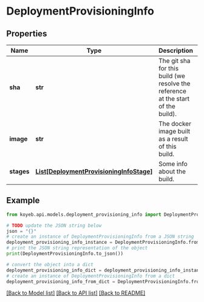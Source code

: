 # DeploymentProvisioningInfo


## Properties

Name | Type | Description | Notes
------------ | ------------- | ------------- | -------------
**sha** | **str** | The git sha for this build (we resolve the reference at the start of the build). | [optional] 
**image** | **str** | The docker image built as a result of this build. | [optional] 
**stages** | [**List[DeploymentProvisioningInfoStage]**](DeploymentProvisioningInfoStage.md) | Some info about the build. | [optional] 

## Example

```python
from koyeb.api.models.deployment_provisioning_info import DeploymentProvisioningInfo

# TODO update the JSON string below
json = "{}"
# create an instance of DeploymentProvisioningInfo from a JSON string
deployment_provisioning_info_instance = DeploymentProvisioningInfo.from_json(json)
# print the JSON string representation of the object
print(DeploymentProvisioningInfo.to_json())

# convert the object into a dict
deployment_provisioning_info_dict = deployment_provisioning_info_instance.to_dict()
# create an instance of DeploymentProvisioningInfo from a dict
deployment_provisioning_info_from_dict = DeploymentProvisioningInfo.from_dict(deployment_provisioning_info_dict)
```
[[Back to Model list]](../README.md#documentation-for-models) [[Back to API list]](../README.md#documentation-for-api-endpoints) [[Back to README]](../README.md)


